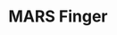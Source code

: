 ---
layout: default
categories: ['Mechanical Design','Coursework','3D Printing']
title: MARS Finger
authors: WG Bircher, taught by <a href="https://scholar.google.com/citations?hl=en&user=jFekO3IAAAAJ">Aaron Dollar</a>
thing: A 3D printed underactuated finger modeled after <a href="https://scholar.google.ca/citations?hl=en&user=O9VSIMoAAAAJ">Gosselin</a> and <a href="https://scholar.google.ca/citations?user=2JlRnesAAAAJ&hl=en">Laliberte's</a> MARS Hand for the course Advanced Robotic Mechanisms at <a href="https://www.yale.edu/">Yale</a>
year: 2018
award: 
doi: http://dx.doi.org/XX.XXX/
---